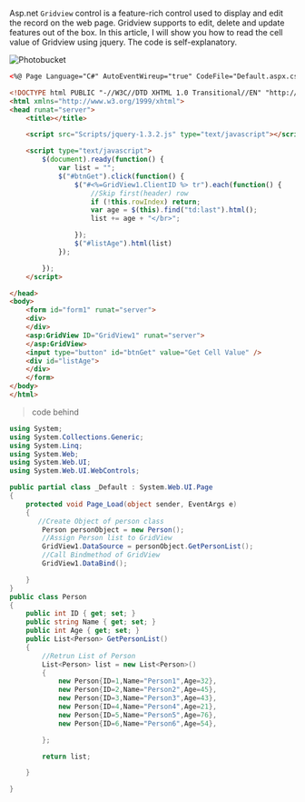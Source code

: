 Asp.net `Gridview` control is a feature-rich control used to display and edit the record on the web page. Gridview supports to edit, delete and update features out of the box. 
In this article, I will show you how to read the cell value of Gridview using jquery.
The code is self-explanatory.



![Photobucket](https://images-blogger-opensocial.googleusercontent.com/gadgets/proxy?url=http%3A%2F%2Fi951.photobucket.com%2Falbums%2Fad355%2Fexcusemedoiknowu%2Fcell_grid.gif&container=blogger&gadget=a&rewriteMime=image%2F*)

```html
<%@ Page Language="C#" AutoEventWireup="true" CodeFile="Default.aspx.cs" Inherits="_Default" %>

<!DOCTYPE html PUBLIC "-//W3C//DTD XHTML 1.0 Transitional//EN" "http://www.w3.org/TR/xhtml1/DTD/xhtml1-transitional.dtd">
<html xmlns="http://www.w3.org/1999/xhtml">
<head runat="server">
    <title></title>

    <script src="Scripts/jquery-1.3.2.js" type="text/javascript"></script>

    <script type="text/javascript">
        $(document).ready(function() {
            var list = "";
            $("#btnGet").click(function() {
                $("#<%=GridView1.ClientID %> tr").each(function() {
                    //Skip first(header) row
                    if (!this.rowIndex) return;
                    var age = $(this).find("td:last").html();
                    list += age + "</br>";

                });
                $("#listAge").html(list)
            });

        });
    </script>

</head>
<body>
    <form id="form1" runat="server">
    <div>
    </div>
    <asp:GridView ID="GridView1" runat="server">
    </asp:GridView>
    <input type="button" id="btnGet" value="Get Cell Value" />
    <div id="listAge">
    </div>
    </form>
</body>
</html>
```
> code behind
```csharp
using System;
using System.Collections.Generic;
using System.Linq;
using System.Web;
using System.Web.UI;
using System.Web.UI.WebControls;

public partial class _Default : System.Web.UI.Page 
{
    protected void Page_Load(object sender, EventArgs e)
    {
       //Create Object of person class
        Person personObject = new Person();
        //Assign Person list to GridView
        GridView1.DataSource = personObject.GetPersonList();
        //Call Bindmethod of GridView
        GridView1.DataBind();

    }
}
public class Person
{
    public int ID { get; set; }
    public string Name { get; set; }
    public int Age { get; set; }
    public List<Person> GetPersonList()
    {
        //Retrun List of Person
        List<Person> list = new List<Person>()
        {
            new Person{ID=1,Name="Person1",Age=32},
            new Person{ID=2,Name="Person2",Age=45},
            new Person{ID=3,Name="Person3",Age=43},
            new Person{ID=4,Name="Person4",Age=21},
            new Person{ID=5,Name="Person5",Age=76},
            new Person{ID=6,Name="Person6",Age=54},

        };

        return list;

    }

}
```
<!--stackedit_data:
eyJoaXN0b3J5IjpbNzc1NjcwNzY4XX0=
-->